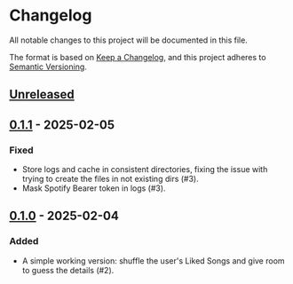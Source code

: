 # Changelog

All notable changes to this project will be documented in this file.

The format is based on [Keep a Changelog](https://keepachangelog.com/en/1.1.0/),
and this project adheres to [Semantic Versioning](https://semver.org/spec/v2.0.0.html).

## [Unreleased]



## [0.1.1] - 2025-02-05

### Fixed

- Store logs and cache in consistent directories, fixing the issue with trying to create
    the files in not existing dirs (#3).
- Mask Spotify Bearer token in logs (#3).

## [0.1.0] - 2025-02-04

### Added

- A simple working version: shuffle the user's Liked Songs and give room to guess
the details (#2).

[unreleased]: https://github.com/pin-79/pinster/compare/v0.1.1...HEAD
[0.1.1]: https://github.com/pin-79/pinster/compare/v0.1.0...v0.1.1
[0.1.0]: https://github.com/pin-79/pinster/releases/tag/v0.1.0
